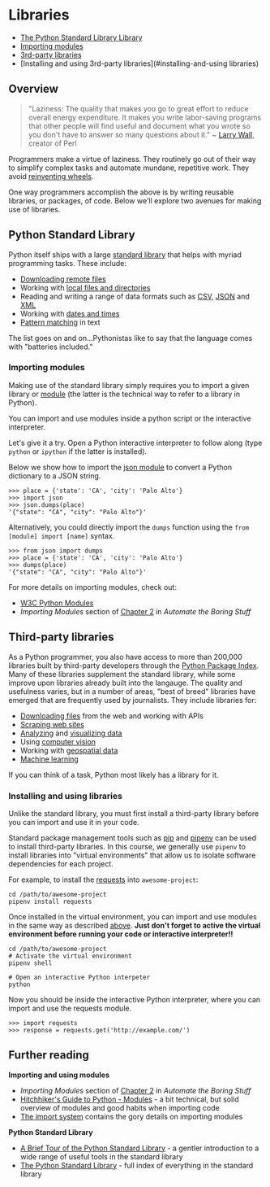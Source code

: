 # Libraries

- [The Python Standard Library Library](#python-standard-library)
- [Importing modules](#importing-modules)
- [3rd-party libraries](#third-party-libraries)
- [Installing and using 3rd-party libraries](#installing-and-using libraries)

## Overview

> "Laziness: The quality that makes you go to great effort to reduce overall energy expenditure. It makes you write labor-saving programs that other people will find useful and document what you wrote so you don't have to answer so many questions about it." ~ [Larry Wall](http://threevirtues.com/), creator of Perl

Programmers make a virtue of laziness. They routinely go out of their way to simplify complex tasks and automate mundane, repetitive work. They avoid [reinventing wheels](https://en.wikipedia.org/wiki/Reinventing_the_wheel).

One way programmers accomplish the above is by writing reusable libraries, or packages, of code. Below we'll explore two avenues for making use of libraries.

## Python Standard Library

Python itself ships with a large [standard library](https://docs.python.org/3/library/index.html) that helps with myriad programming tasks. These include:

* [Downloading remote files](https://docs.python.org/3/library/urllib.request.html)
* Working with [local files and directories](https://docs.python.org/3/library/os.html)
* Reading and writing a range of data formats such as [CSV](https://docs.python.org/3/library/csv.html), [JSON](https://docs.python.org/3/library/json.html) and [XML](https://docs.python.org/3/library/xml.etree.elementtree.html)
* Working with [dates and times](https://docs.python.org/3/library/datetime.html)
* [Pattern matching](https://docs.python.org/3/library/re.html) in text

The list goes on and on...Pythonistas like to say that the language comes with "batteries included."

### Importing modules

Making use of the standard library simply requires you to import a given library or [module](https://www.w3schools.com/python/python_modules.asp) (the latter is the technical way to refer to a library in Python).

You can import and use modules inside a python script or the interactive interpreter.

Let's give it a try. Open a Python interactive interpreter to follow along (type `python` or `ipython` if the latter is installed).

Below we show how to import the [json module](https://docs.python.org/3/library/datetime.html) to convert a Python dictionary to a JSON string.

```
>>> place = {'state': 'CA', 'city': 'Palo Alto'}
>>> import json
>>> json.dumps(place)
'{"state": "CA", "city": "Palo Alto"}'
```

Alternatively, you could directly import the `dumps` function using the `from [module] import [name]` syntax.

```
>>> from json import dumps
>>> place = {'state': 'CA', 'city': 'Palo Alto'}
>>> dumps(place)
'{"state": "CA", "city": "Palo Alto"}'
```

For more details on importing modules, check out:

* [W3C Python Modules](https://www.w3schools.com/python/python_modules.asp)
* *Importing Modules* section of [Chapter 2](https://automatetheboringstuff.com/2e/chapter2/) in *Automate the Boring Stuff*

## Third-party libraries

As a Python programmer, you also have access to more than 200,000 libraries built by third-party developers through the [Python Package Index](https://pypi.org/). Many of these libraries supplement the standard library, while some improve upon libraries already built into the langauge. The quality and usefulness varies, but in a number of areas, "best of breed" libraries have emerged that are frequently used by journalists. They include libraries for:

* [Downloading files](https://2.python-requests.org/en/master/) from the web and working with APIs
* [Scraping web sites](https://www.crummy.com/software/BeautifulSoup/bs4/doc/)
* [Analyzing](https://pandas.pydata.org/) and [visualizing data](https://matplotlib.org/)
* Using [computer vision](https://opencv.org/)
* Working with [geospatial data](http://geopandas.org/)
* [Machine learning](https://scikit-learn.org/stable/index.html)

If you can think of a task, Python most likely has a library for it. 

### Installing and using libraries

Unlike the standard library, you must first install a third-party library before you can import and use it in your code.

Standard package management tools such as [pip](https://pip.pypa.io/en/stable/) and [pipenv](https://pipenv.readthedocs.io/en/latest/) can be used to install third-party libraries. In this course, we generally use `pipenv` to install libraries into "virtual environments" that allow us to isolate software dependencies for each project.

For example, to install the [requests](https://2.python-requests.org/en/master/) into `awesome-project`: 

```
cd /path/to/awesome-project
pipenv install requests
```

Once installed in the virtual environment, you can import and use modules in the same way as described [above](#importing-modules). 
**Just don't forget to active the virtual environment before running your code or interactive interpreter!!**

```
cd /path/to/awesome-project
# Activate the virtual environment
pipenv shell

# Open an interactive Python interpeter
python
```

Now you should be inside the interactive Python interpreter, where you can import and use the requests module.

```
>>> import requests
>>> response = requests.get('http://example.com/')
```

## Further reading

**Importing and using modules**

* *Importing Modules* section of [Chapter 2](https://automatetheboringstuff.com/2e/chapter2/) in *Automate the Boring Stuff*
* [Hitchhiker's Guide to Python - Modules](https://docs.python-guide.org/writing/structure/#modules) - a bit technical, but solid overview of modules and good habits when importing code
* [The import system](https://docs.python.org/3/reference/import.html) contains the gory details on importing modules

**Python Standard Library**

* [A Brief Tour of the Python Standard Library](https://docs.python.org/3.8/tutorial/stdlib.html) - a gentler introduction to a wide range of useful tools in the standard library
* [The Python Standard Library](https://docs.python.org/3/library/index.html) - full index of everything in the standard library





